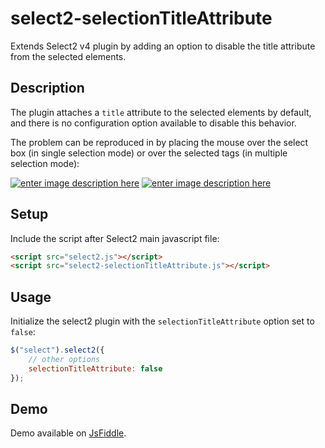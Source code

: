 # select2-selectionTitleAttribute
Extends Select2 v4 plugin by adding an option to disable the title attribute from the selected elements.


## Description ##
The plugin attaches a `title` attribute to the selected elements by default, and there is no configuration option available to disable this behavior. 

The problem can be reproduced in by placing the mouse over the select box (in single selection mode) or over the selected tags (in multiple selection mode):

[![enter image description here][1]][1]
[![enter image description here][2]][2]

[1]: https://i.stack.imgur.com/DXsJc.jpg
[2]: https://i.stack.imgur.com/fgSCr.jpg


## Setup ##
Include the script after Select2 main javascript file:
```html
<script src="select2.js"></script>
<script src="select2-selectionTitleAttribute.js"></script>
```

## Usage ##
Initialize the select2 plugin with the `selectionTitleAttribute` option set to `false`:

```javascript
$("select").select2({
    // other options 
    selectionTitleAttribute: false
});
```

## Demo ##
Demo available on [JsFiddle](http://jsfiddle.net/hr8bqnpn/). 
